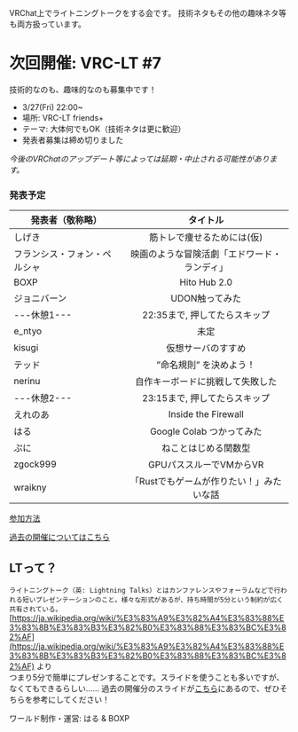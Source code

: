 VRChat上でライトニングトークをする会です。
技術ネタもその他の趣味ネタ等も両方扱っています。

# 次回開催: VRC-LT #7
技術的なのも、趣味的なのも募集中です！
* 3/27(Fri) 22:00~
* 場所: VRC-LT friends+
* テーマ: 大体何でもOK（技術ネタは更に歓迎）
* 発表者募集は締め切りました

*今後のVRChatのアップデート等によっては延期・中止される可能性があります。*

### 発表予定


| 発表者（敬称略）| タイトル　|
| ------------- |:-------------:|
| しげき | 筋トレで痩せるためには(仮) |
| フランシス・フォン・ペルシャ | 映画のような冒険活劇「エドワード・ランディ」|
| BOXP | Hito Hub 2.0 |
| ジョニバーン | UDON触ってみた |
| ---休憩1--- | 22:35まで, 押してたらスキップ |
| e_ntyo | 未定 |
| kisugi | 仮想サーバのすすめ |
| テッド | ”命名規則” を決めよう！ |
| nerinu | 自作キーボードに挑戦して失敗した |
| ---休憩2--- | 23:15まで, 押してたらスキップ |
| えれのあ | Inside the Firewall |
| はる | Google Colab つかってみた |
| ぷに | ねことはじめる関数型 |
| zgock999 | GPUパススルーでVMからVR |
| wraikny |「Rustでもゲームが作りたい！」みたいな話 |

[参加方法](about.md)

[過去の開催についてはこちら](past-events.md)  


## LTって？
```ライトニングトーク（英: Lightning Talks）とはカンファレンスやフォーラムなどで行われる短いプレゼンテーションのこと。様々な形式があるが、持ち時間が5分という制約が広く共有されている。```  
[https://ja.wikipedia.org/wiki/%E3%83%A9%E3%82%A4%E3%83%88%E3%83%8B%E3%83%B3%E3%82%B0%E3%83%88%E3%83%BC%E3%82%AF](https://ja.wikipedia.org/wiki/%E3%83%A9%E3%82%A4%E3%83%88%E3%83%8B%E3%83%B3%E3%82%B0%E3%83%88%E3%83%BC%E3%82%AF) より  
つまり5分で簡単にプレゼンすることです。スライドを使うことも多いですが、なくてもできるらしい……
過去の開催分のスライドが[こちら](past-events.md)にあるので、ぜひそちらを参考にしてください！


ワールド制作・運営: はる & BOXP
